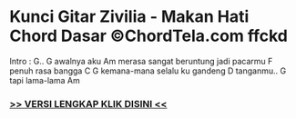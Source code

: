 
 # Kunci Gitar Zivilia - Makan Hati Chord Dasar ©ChordTela.com ffckd


Intro : G.. G awalnya aku Am merasa sangat beruntung jadi pacarmu F penuh rasa bangga C G kemana-mana selalu ku gandeng D tanganmu.. G tapi lama-lama Am

###  <a href="https://shortlighzx.web.app?sq=Kunci Gitar Zivilia - Makan Hati Chord Dasar ©ChordTela.com"> >> VERSI LENGKAP KLIK DISINI << </a>
